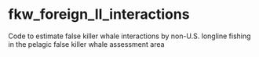 # fkw_foreign_ll_interactions
Code to estimate false killer whale interactions by non-U.S. longline fishing in the pelagic false killer whale assessment area
